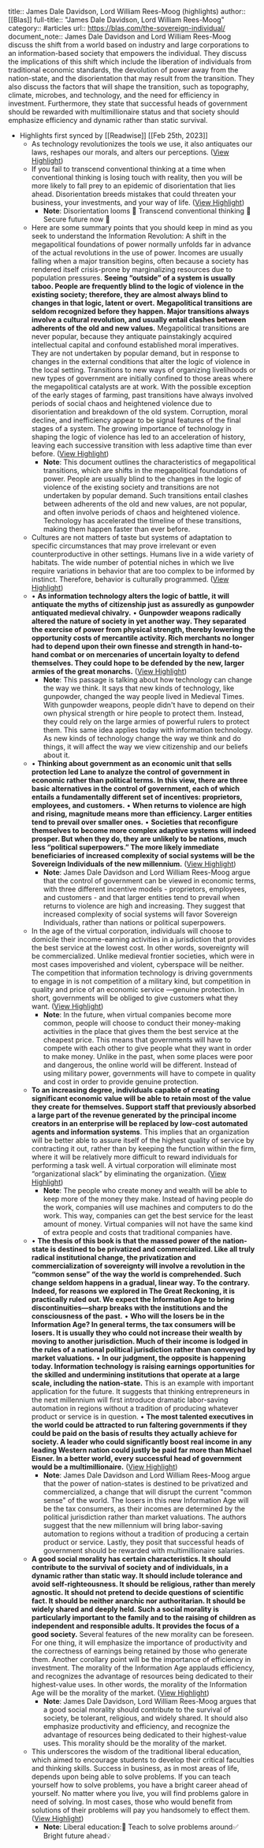 title:: James Dale Davidson, Lord William Rees-Moog (highlights)
author:: [[Blas]]
full-title:: "James Dale Davidson, Lord William Rees-Moog"
category:: #articles
url:: https://blas.com/the-sovereign-individual/
document_note:: James Dale Davidson and Lord William Rees-Moog discuss the shift from a world based on industry and large corporations to an information-based society that empowers the individual. They discuss the implications of this shift which include the liberation of individuals from traditional economic standards, the devolution of power away from the nation-state, and the disorientation that may result from the transition. They also discuss the factors that will shape the transition, such as topography, climate, microbes, and technology, and the need for efficiency in investment. Furthermore, they state that successful heads of government should be rewarded with multimillionaire status and that society should emphasize efficiency and dynamic rather than static survival.

- Highlights first synced by [[Readwise]] [[Feb 25th, 2023]]
	- As technology revolutionizes the tools we use, it also antiquates our laws, reshapes our morals, and alters our perceptions. ([View Highlight](https://read.readwise.io/read/01gsv485aez91w59jdbnt00866))
	- If you fail to transcend conventional thinking at a time when conventional thinking is losing touch with reality, then you will be more likely to fall prey to an epidemic of disorientation that lies ahead. Disorientation breeds mistakes that could threaten your business, your investments, and your way of life. ([View Highlight](https://read.readwise.io/read/01gsv6dysndy2s25sdtgpync0t))
		- **Note**: Disorientation looms 🤯
		  Transcend conventional thinking 🤔
		  Secure future now 🔐
	- Here are some summary points that you should keep in mind as you seek to understand the Information Revolution: A shift in the megapolitical foundations of power normally unfolds far in advance of the actual revolutions in the use of power. Incomes are usually falling when a major transition begins, often because a society has rendered itself crisis-prone by marginalizing resources due to population pressures. **Seeing “outside” of a system is usually taboo. People are frequently blind to the logic of violence in the existing society; therefore, they are almost always blind to changes in that logic, latent or overt.** **Megapolitical transitions are seldom recognized before they happen. Major transitions always involve a cultural revolution, and usually entail clashes between adherents of the old and new values.** Megapolitical transitions are never popular, because they antiquate painstakingly acquired intellectual capital and confound established moral imperatives. They are not undertaken by popular demand, but in response to changes in the external conditions that alter the logic of violence in the local setting. Transitions to new ways of organizing livelihoods or new types of government are initially confined to those areas where the megapolitical catalysts are at work. With the possible exception of the early stages of farming, past transitions have always involved periods of social chaos and heightened violence due to disorientation and breakdown of the old system. Corruption, moral decline, and inefficiency appear to be signal features of the final stages of a system. The growing importance of technology in shaping the logic of violence has led to an acceleration of history, leaving each successive transition with less adaptive time than ever before. ([View Highlight](https://read.readwise.io/read/01gsv6eq8ch4sxbv8zc2tx6vvs))
		- **Note**: This document outlines the characteristics of megapolitical transitions, which are shifts in the megapolitical foundations of power. People are usually blind to the changes in the logic of violence of the existing society and transitions are not undertaken by popular demand. Such transitions entail clashes between adherents of the old and new values, are not popular, and often involve periods of chaos and heightened violence. Technology has accelerated the timeline of these transitions, making them happen faster than ever before.
	- Cultures are not matters of taste but systems of adaptation to specific circumstances that may prove irrelevant or even counterproductive in other settings. Humans live in a wide variety of habitats. The wide number of potential niches in which we live require variations in behavior that are too complex to be informed by instinct. Therefore, behavior is culturally programmed. ([View Highlight](https://read.readwise.io/read/01gsv6fh38byphr6zjqngr1ahn))
	- •   **As information technology alters the logic of battle, it will antiquate the myths of citizenship just as assuredly as gunpowder antiquated medieval chivalry.**
	  •   **Gunpowder weapons radically altered the nature of society in yet another way. They separated the exercise of power from physical strength, thereby lowering the opportunity costs of mercantile activity. Rich merchants no longer had to depend upon their own finesse and strength in hand-to-hand combat or on mercenaries of uncertain loyalty to defend themselves. They could hope to be defended by the new, larger armies of the great monarchs.** ([View Highlight](https://read.readwise.io/read/01gsv6fxpkbt116drk05t1a36r))
		- **Note**: This passage is talking about how technology can change the way we think. It says that new kinds of technology, like gunpowder, changed the way people lived in Medieval Times. With gunpowder weapons, people didn't have to depend on their own physical strength or hire people to protect them. Instead, they could rely on the large armies of powerful rulers to protect them. This same idea applies today with information technology. As new kinds of technology change the way we think and do things, it will affect the way we view citizenship and our beliefs about it.
	- •   **Thinking about government as an economic unit that sells protection led Lane to analyze the control of government in economic rather than political terms. In this view, there are three basic alternatives in the control of government, each of which entails a fundamentally different set of incentives: proprietors, employees, and customers.**
	  •   **When returns to violence are high and rising, magnitude means more than efficiency. Larger entities tend to prevail over smaller ones.**
	  •   **Societies that reconfigure themselves to become more complex adaptive systems will indeed prosper. But when they do, they are unlikely to be nations, much less “political superpowers.” The more likely immediate beneficiaries of increased complexity of social systems will be the Sovereign Individuals of the new millennium.** ([View Highlight](https://read.readwise.io/read/01gsv6nt34tgwgwvq1rvttfa4t))
		- **Note**: James Dale Davidson and Lord William Rees-Moog argue that the control of government can be viewed in economic terms, with three different incentive models - proprietors, employees, and customers - and that larger entities tend to prevail when returns to violence are high and increasing. They suggest that increased complexity of social systems will favor Sovereign Individuals, rather than nations or political superpowers.
	- In the age of the virtual corporation, individuals will choose to domicile their income-earning activities in a jurisdiction that provides the best service at the lowest cost. In other words, sovereignty will be commercialized. Unlike medieval frontier societies, which were in most cases impoverished and violent, cyberspace will be neither. The competition that information technology is driving governments to engage in is not competition of a military kind, but competition in quality and price of an economic service —genuine protection. In short, governments will be obliged to give customers what they want. ([View Highlight](https://read.readwise.io/read/01gsv6wajs29sq1rdcyzwc53re))
		- **Note**: In the future, when virtual companies become more common, people will choose to conduct their money-making activities in the place that gives them the best service at the cheapest price. This means that governments will have to compete with each other to give people what they want in order to make money. Unlike in the past, when some places were poor and dangerous, the online world will be different. Instead of using military power, governments will have to compete in quality and cost in order to provide genuine protection.
	- **To an increasing degree, individuals capable of creating significant economic value will be able to retain most of the value they create for themselves. Support staff that previously absorbed a large part of the revenue generated by the principal income creators in an enterprise will be replaced by low-cost automated agents and information systems**. This implies that an organization will be better able to assure itself of the highest quality of service by contracting it out, rather than by keeping the function within the firm, where it will be relatively more difficult to reward individuals for performing a task well. A virtual corporation will eliminate most “organizational slack” by eliminating the organization. ([View Highlight](https://read.readwise.io/read/01gsv6ws6t108s61nab842276q))
		- **Note**: The people who create money and wealth will be able to keep more of the money they make. Instead of having people do the work, companies will use machines and computers to do the work. This way, companies can get the best service for the least amount of money. Virtual companies will not have the same kind of extra people and costs that traditional companies have.
	- •   **The thesis of this book is that the massed power of the nation-state is destined to be privatized and commercialized. Like all truly radical institutional change, the privatization and commercialization of sovereignty will involve a revolution in the “common sense” of the way the world is comprehended. Such change seldom happens in a gradual, linear way. To the contrary. Indeed, for reasons we explored in The Great Reckoning, it is practically ruled out. We expect the Information Age to bring discontinuities—sharp breaks with the institutions and the consciousness of the past.**
	  •   **Who will the losers be in the Information Age? In general terms, the tax consumers will be losers. It is usually they who could not increase their wealth by moving to another jurisdiction. Much of their income is lodged in the rules of a national political jurisdiction rather than conveyed by market valuations.**
	  •   **In our judgment, the opposite is happening today. Information technology is raising earnings opportunities for the skilled and undermining institutions that operate at a large scale, including the nation-state.** This is an example with important application for the future. It suggests that thinking entrepreneurs in the next millennium will first introduce dramatic labor-saving automation in regions without a tradition of producing whatever product or service is in question.
	  •   **The most talented executives in the world could be attracted to run faltering governments if they could be paid on the basis of results they actually achieve for society. A leader who could significantly boost real income in any leading Western nation could justly be paid far more than Michael Eisner. In a better world, every successful head of government would be a multimillionaire.** ([View Highlight](https://read.readwise.io/read/01gsv6y3zw2zstem62t08rtsxk))
		- **Note**: James Dale Davidson and Lord William Rees-Moog argue that the power of nation-states is destined to be privatized and commercialized, a change that will disrupt the current "common sense" of the world. The losers in this new Information Age will be the tax consumers, as their incomes are determined by the political jurisdiction rather than market valuations. The authors suggest that the new millennium will bring labor-saving automation to regions without a tradition of producing a certain product or service. Lastly, they posit that successful heads of government should be rewarded with multimillionaire salaries.
	- **A good social morality has certain characteristics. It should contribute to the survival of society and of individuals, in a dynamic rather than static way. It should include tolerance and avoid self-righteousness. It should be religious, rather than merely agnostic. It should not pretend to decide questions of scientific fact. It should be neither anarchic nor authoritarian. It should be widely shared and deeply held. Such a social morality is particularly important to the family and to the raising of children as independent and responsible adults. It provides the focus of a good society.** Several features of the new morality can be foreseen. For one thing, it will emphasize the importance of productivity and the correctness of earnings being retained by those who generate them. Another corollary point will be the importance of efficiency in investment. The morality of the Information Age applauds efficiency, and recognizes the advantage of resources being dedicated to their highest-value uses. In other words, the morality of the Information Age will be the morality of the market. ([View Highlight](https://read.readwise.io/read/01gsv701d1ar7dt6hk9f0zetbf))
		- **Note**: James Dale Davidson, Lord William Rees-Moog argues that a good social morality should contribute to the survival of society, be tolerant, religious, and widely shared. It should also emphasize productivity and efficiency, and recognize the advantage of resources being dedicated to their highest-value uses. This morality should be the morality of the market.
	- This underscores the wisdom of the traditional liberal education, which aimed to encourage students to develop their critical faculties and thinking skills. Success in business, as in most areas of life, depends upon being able to solve problems. If you can teach yourself how to solve problems, you have a bright career ahead of yourself. No matter where you live, you will find problems galore in need of solving. In most cases, those who would benefit from solutions of their problems will pay you handsomely to effect them. ([View Highlight](https://read.readwise.io/read/01gsv6zey0fazjq9gejnc10a2x))
		- **Note**: Liberal education:🤔
		  Teach to solve problems around✅
		  Bright future ahead💡